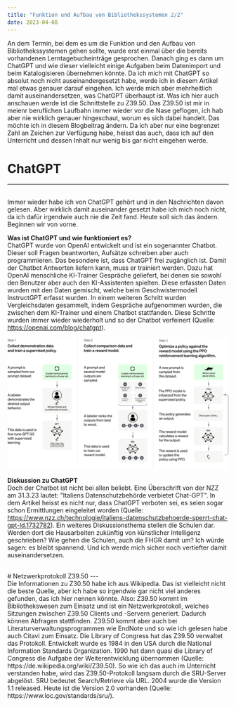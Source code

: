 ```yaml
---
title: "Funktion und Aufbau von Bibliothekssystemen 2/2"
date: 2023-04-08
---
```


An dem Termin, bei dem es um die Funktion und den Aufbau von Bibliothekssystemen gehen sollte, wurde erst einmal über die bereits vorhandenen Lerntagebucheinträge gesprochen.
Danach ging es dann um ChatGPT und wie dieser vielleicht einige Aufgaben beim Datenimport und beim Katalogisieren übernehmen könnte. Da ich mich mit ChatGPT
so absolut noch nicht auseinandergesetzt habe, werde ich in diesem Artikel mal etwas genauer darauf eingehen. Ich werde mich aber mehrheitlich damit auseinandersetzen,
was ChatGPT überhaupt ist.
Was ich hier auch anschauen werde ist die Schnittstelle zu Z39.50. Das Z39.50 ist mir in meienr beruflichen Laufbahn immer wieder vor die Nase geflogen, ich hab
aber nie wirklich genauer hingeschaut, worum es sich dabei handelt. Das möchte ich in diesem Blogbeitrag ändern. Da ich aber nur eine begrenzet Zahl an Zeichen zur Verfügung habe,
heisst das auch, dass ich auf den Unterricht und dessen Inhalt nur wenig bis gar nicht eingehen werde.
<br>

# ChatGPT
---
<br>
Immer wieder habe ich von ChatGPT gehört und in den Nachrichten davon gelesen. Aber wirklich damit auseinander gesetzt habe ich mich noch nicht, da ich dafür irgendwie
auch nie die Zeit fand. Heute soll sich das ändern. Beginnen wir von vorne. 

**Was ist ChatGPT und wie funktioniert es?**
<br>
ChatGPT wurde von OpenAI entwickelt und ist ein sogenannter Chatbot. Dieser soll Fragen beantworten, Aufsätze schreiben aber auch programmieren. Das besondere ist,
dass ChatGPT frei zugänglich ist.
Damit der Chatbot Antworten liefern kann, muss er trainiert werden. Dazu hat OpenAI menschliche KI-Trainer Gespräche geliefert, bei denen sie sowohl den Benutzer aber
auch den KI-Assistenten spielten. Diese erfassten Daten wurden mit den Daten gemischt, welche beim Geschwistermodell InstructGPT erfasst wurden. 
In einem weiteren Schritt wurden Vergleichsdaten gesammelt, indem Gespräche aufgenommen wurden, die zwischen dem KI-Trainer und einem Chatbot stattfanden. Diese Schritte
wurden immer wieder wiederholt und so der Chatbot verfeinert (Quelle: https://openai.com/blog/chatgpt).

![ChatGPT](https://raw.githubusercontent.com/tanyaZoller/Lerntagebuch-BAIN/a5f9c19418d12879dbb479d16858abea5ea8823e/_img/ChatGPT_Diagram.svg)

**Diskussion zu ChatGPT**
<br>
Doch der Chatbot ist nicht bei allen beliebt. Eine Überschrift von der NZZ am 31.3.23 lautet: "Italiens Datenschutzbehörde verbietet Chat-GPT". In dem Artikel heisst
es nicht nur, dass ChatGPT verboten sei, es seien sogar schon Ermittlungen eingeleitet worden (Quelle: https://www.nzz.ch/technologie/italiens-datenschutzbehoerde-sperrt-chat-gpt-ld.1732782).
Ein weiteres Diskussionsthema stellen die Schulen dar. Werden dort die Hausarbeiten zukünftig von künstlicher Intelligenz geschrieben? Wie gehen die Schulen, auch 
die FHGR damit um? Ich würde sagen: es bleibt spannend. Und ich werde mich sicher noch vertiefter damit auseinandersetzen.

<br>
# Netzwerkprotokoll Z39.50
---
<br>
Die Informationen zu Z30.50 habe ich aus Wikipedia. Das ist vielleicht nicht die beste Quelle, aber ich habe so irgendwie gar nicht viel anderes gefunden, das ich 
hier nennen könnte.
Also: Z39.50 kommt im Bibliothekswesen zum Einsatz und ist ein Netzwerkprotokoll, welches Sitzungen zwischen Z39.50 Clients und -Servern generiert. Dadurch können Abfragen
stattfinden. Z39.50 kommt aber auch bei Literaturverwaltungsprogrammen wie EndNote und so wie ich gelesen habe auch Citavi zum Einsatz. 
Die Library of Congress hat das Z39.50 verwaltet das Protokoll. Entwickelt wurde es 1984 in den USA durch die National Information Standards Organization. 1990 hat
dann quasi die Library of Congress die Aufgabe der Weiterentwicklung übernommen (Quelle: https://de.wikipedia.org/wiki/Z39.50).
So wie ich das auch im Unterricht verstanden habe, wird das Z39.50-Protokoll langsam durch die SRU-Server abgelöst.
SRU bedeutet Search/Retrieve via URL. 2004 wurde die Version 1.1 released. Heute ist die Version 2.0 vorhanden (Quelle: https://www.loc.gov/standards/sru/).
